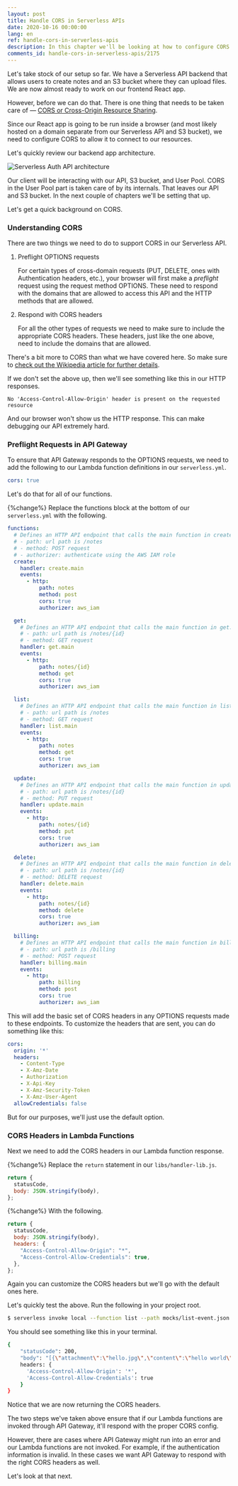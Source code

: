```yaml
---
layout: post
title: Handle CORS in Serverless APIs
date: 2020-10-16 00:00:00
lang: en 
ref: handle-cors-in-serverless-apis
description: In this chapter we'll be looking at how to configure CORS (or cross-origin resource sharing) for our Serverless API endpoint. We'll need to ensure that our API responds to the preflight OPTIONS requests and our Lambda functions return the right CORS headers.
comments_id: handle-cors-in-serverless-apis/2175
---
```


Let's take stock of our setup so far. We have a Serverless API backend that allows users to create notes and an S3 bucket where they can upload files. We are now almost ready to work on our frontend React app.

However, before we can do that. There is one thing that needs to be taken care of — [CORS or Cross-Origin Resource Sharing](https://en.wikipedia.org/wiki/Cross-origin_resource_sharing).

Since our React app is going to be run inside a browser (and most likely hosted on a domain separate from our Serverless API and S3 bucket), we need to configure CORS to allow it to connect to our resources.

Let's quickly review our backend app architecture.

![Serverless Auth API architecture](/assets/diagrams/serverless-auth-api-architecture.png)

Our client will be interacting with our API, S3 bucket, and User Pool. CORS in the User Pool part is taken care of by its internals. That leaves our API and S3 bucket. In the next couple of chapters we'll be setting that up.

Let's get a quick background on CORS.

### Understanding CORS

There are two things we need to do to support CORS in our Serverless API.

1. Preflight OPTIONS requests

   For certain types of cross-domain requests (PUT, DELETE, ones with Authentication headers, etc.), your browser will first make a _preflight_ request using the request method OPTIONS. These need to respond with the domains that are allowed to access this API and the HTTP methods that are allowed.

2. Respond with CORS headers

   For all the other types of requests we need to make sure to include the appropriate CORS headers. These headers, just like the one above, need to include the domains that are allowed.

There's a bit more to CORS than what we have covered here. So make sure to [check out the Wikipedia article for further details](https://en.wikipedia.org/wiki/Cross-origin_resource_sharing).

If we don't set the above up, then we'll see something like this in our HTTP responses.

```
No 'Access-Control-Allow-Origin' header is present on the requested resource
```

And our browser won't show us the HTTP response. This can make debugging our API extremely hard.

### Preflight Requests in API Gateway

To ensure that API Gateway responds to the OPTIONS requests, we need to add the following to our Lambda function definitions in our `serverless.yml`.

``` yml
cors: true
```

Let's do that for all of our functions.

{%change%} Replace the functions block at the bottom of our `serverless.yml` with the following.

``` yml
functions:
  # Defines an HTTP API endpoint that calls the main function in create.js
  # - path: url path is /notes
  # - method: POST request
  # - authorizer: authenticate using the AWS IAM role
  create:
    handler: create.main
    events:
      - http:
          path: notes
          method: post
          cors: true
          authorizer: aws_iam

  get:
    # Defines an HTTP API endpoint that calls the main function in get.js
    # - path: url path is /notes/{id}
    # - method: GET request
    handler: get.main
    events:
      - http:
          path: notes/{id}
          method: get
          cors: true
          authorizer: aws_iam

  list:
    # Defines an HTTP API endpoint that calls the main function in list.js
    # - path: url path is /notes
    # - method: GET request
    handler: list.main
    events:
      - http:
          path: notes
          method: get
          cors: true
          authorizer: aws_iam

  update:
    # Defines an HTTP API endpoint that calls the main function in update.js
    # - path: url path is /notes/{id}
    # - method: PUT request
    handler: update.main
    events:
      - http:
          path: notes/{id}
          method: put
          cors: true
          authorizer: aws_iam

  delete:
    # Defines an HTTP API endpoint that calls the main function in delete.js
    # - path: url path is /notes/{id}
    # - method: DELETE request
    handler: delete.main
    events:
      - http:
          path: notes/{id}
          method: delete
          cors: true
          authorizer: aws_iam

  billing:
    # Defines an HTTP API endpoint that calls the main function in billing.js
    # - path: url path is /billing
    # - method: POST request
    handler: billing.main
    events:
      - http:
          path: billing
          method: post
          cors: true
          authorizer: aws_iam

```

This will add the basic set of CORS headers in any OPTIONS requests made to these endpoints. To customize the headers that are sent, you can do something like this:

``` yml
cors:
  origin: '*'
  headers:
    - Content-Type
    - X-Amz-Date
    - Authorization
    - X-Api-Key
    - X-Amz-Security-Token
    - X-Amz-User-Agent
  allowCredentials: false
```

But for our purposes, we'll just use the default option.

### CORS Headers in Lambda Functions

Next we need to add the CORS headers in our Lambda function response.

{%change%} Replace the `return` statement in our `libs/handler-lib.js`.

``` javascript
return {
  statusCode,
  body: JSON.stringify(body),
};
```


{%change%} With the following.

``` javascript
return {
  statusCode,
  body: JSON.stringify(body),
  headers: {
    "Access-Control-Allow-Origin": "*",
    "Access-Control-Allow-Credentials": true,
  },
};
```

Again you can customize the CORS headers but we'll go with the default ones here.

Let's quickly test the above. Run the following in your project root.

``` bash
$ serverless invoke local --function list --path mocks/list-event.json
```

You should see something like this in your terminal. 

``` bash
{
    "statusCode": 200,
    "body": "[{\"attachment\":\"hello.jpg\",\"content\":\"hello world\",\"createdAt\":1602891322039,\"noteId\":\"42244c70-1008-11eb-8be9-4b88616c4b39\",\"userId\":\"123\"}]",
    headers: {
      'Access-Control-Allow-Origin': '*',
      'Access-Control-Allow-Credentials': true
    }
}
```

Notice that we are now returning the CORS headers.

The two steps we've taken above ensure that if our Lambda functions are invoked through API Gateway, it'll respond with the proper CORS config.

However, there are cases where API Gateway might run into an error and our Lambda functions are not invoked. For example, if the authentication information is invalid. In these cases we want API Gateway to respond with the right CORS headers as well.

Let's look at that next.
